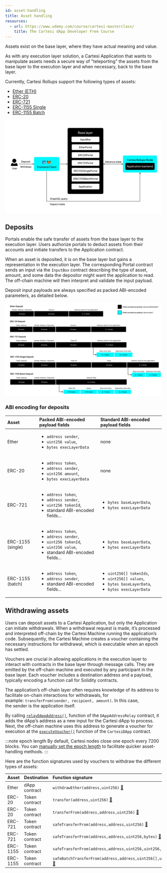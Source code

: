 ```yaml
---
id: asset-handling
title: Asset handling
resources:
  - url: https://www.udemy.com/course/cartesi-masterclass/
    title: The Cartesi dApp Developer Free Course
---
```


Assets exist on the base layer, where they have actual meaning and value.

As with any execution layer solution, a Cartesi Application that wants to manipulate assets needs a secure way of "teleporting" the assets from the base layer to the execution layer and when necessary, back to the base layer.

Currently, Cartesi Rollups support the following types of assets:

- [Ether (ETH)](../api-reference/contracts/portals/EtherPortal.md)
- [ERC-20](../api-reference/contracts/portals/ERC20Portal.md)
- [ERC-721](../api-reference/contracts/portals/ERC721Portal.md)
- [ERC-1155 Single](../api-reference/contracts/portals/ERC1155SinglePortal.md)
- [ERC-1155 Batch](../api-reference/contracts/portals/ERC1155BatchPortal.md)

![img](../../..//static/img/v2.0/onchain-contracts.jpg)

## Deposits

Portals enable the safe transfer of assets from the base layer to the execution layer. Users authorize portals to deduct assets from their accounts and initiate transfers to the Application contract.

When an asset is deposited, it is on the base layer but gains a representation in the execution layer. The corresponding Portal contract sends an input via the `InputBox` contract describing the type of asset, amount, and some data the depositor might want the application to read. The off-chain machine will then interpret and validate the input payload.

Deposit input payloads are always specified as packed ABI-encoded parameters, as detailed below.

![img](../../..//static/img/v2.0/deposit-payload.jpg)

### ABI encoding for deposits

| Asset             | Packed ABI-encoded payload fields                                                                                                                       | Standard ABI-encoded payload fields                                                                                              |
| :---------------- | :------------------------------------------------------------------------------------------------------------------------------------------------------ | :------------------------------------------------------------------------------------------------------------------------------- |
| Ether             | <ul><li>`address sender`,</li><li>`uint256 value`,</li><li>`bytes execLayerData`</li></ul>                                                              | none                                                                                                                             |
| ERC-20            | <ul><li>`address token`,</li><li>`address sender`,</li><li>`uint256 amount`,</li><li>`bytes execLayerData`</li></ul>                                    | none                                                                                                                             |
| ERC-721           | <ul><li>`address token`,</li><li>`address sender`,</li><li>`uint256 tokenId`,</li><li>standard ABI-encoded fields...</li></ul>                          | <ul><li>`bytes baseLayerData`,</li><li>`bytes execLayerData`</li></ul>                                                           |
| ERC-1155 (single) | <ul><li>`address token`,</li><li>`address sender`,</li><li>`uint256 tokenId`,</li><li>`uint256 value`,</li><li>standard ABI-encoded fields...</li></ul> | <ul><li>`bytes baseLayerData`,</li><li>`bytes execLayerData`</li></ul>                                                           |
| ERC-1155 (batch)  | <ul><li>`address token`,</li><li>`address sender`,</li><li>standard ABI-encoded fields...</li></ul>                                                     | <ul><li>`uint256[] tokenIds`,</li><li>`uint256[] values`,</li><li>`bytes baseLayerData`,</li><li>`bytes execLayerData`</li></ul> |

## Withdrawing assets

Users can deposit assets to a Cartesi Application, but only the Application can initiate withdrawals. When a withdrawal request is made, it’s processed and interpreted off-chain by the Cartesi Machine running the application’s code. Subsequently, the Cartesi Machine creates a voucher containing the necessary instructions for withdrawal, which is executable when an epoch has settled.

Vouchers are crucial in allowing applications in the execution layer to interact with contracts in the base layer through message calls. They are emitted by the off-chain machine and executed by any participant in the base layer. Each voucher includes a destination address and a payload, typically encoding a function call for Solidity contracts.

The application’s off-chain layer often requires knowledge of its address to facilitate on-chain interactions for withdrawals, for example: `transferFrom(sender, recipient, amount)`. In this case, the sender is the application itself.

By calling [`relayDAppAddress()`](../api-reference/json-rpc/relays/relays.md), function of the `DAppAddressRelay` contract, it adds the dApp’s address as a new input for the Cartesi dApp to process. Next, the off-chain machine uses this address to generate a voucher for execution at the [`executeVoucher()`](../api-reference/json-rpc/application.md/#executevoucher) function of the `CartesiDApp` contract.

:::note epoch length
By default, Cartesi nodes close one epoch every 7200 blocks. You can [manually set the epoch length](./cli-commands.md/#run) to facilitate quicker asset-handling methods.
:::

Here are the function signatures used by vouchers to withdraw the different types of assets:

| Asset    | Destination    | Function signature                                                                                                                          |
| :------- | :------------- | :------------------------------------------------------------------------------------------------------------------------------------------ |
| Ether    | dApp contract  | `withdrawEther(address,uint256)` [:page_facing_up:](../api-reference/json-rpc/application.md/#withdrawether)                            |
| ERC-20   | Token contract | `transfer(address,uint256)` [:page_facing_up:](https://eips.ethereum.org/EIPS/eip-20#methods)                                               |
| ERC-20   | Token contract | `transferFrom(address,address,uint256)` [:page_facing_up:](https://eips.ethereum.org/EIPS/eip-20#methods)                                   |
| ERC-721  | Token contract | `safeTransferFrom(address,address,uint256)` [:page_facing_up:](https://eips.ethereum.org/EIPS/eip-721#specification)                        |
| ERC-721  | Token contract | `safeTransferFrom(address,address,uint256,bytes)` [:page_facing_up:](https://eips.ethereum.org/EIPS/eip-721#specification)                  |
| ERC-1155 | Token contract | `safeTransferFrom(address,address,uint256,uint256,data)` [:page_facing_up:](https://eips.ethereum.org/EIPS/eip-1155#specification)          |
| ERC-1155 | Token contract | `safeBatchTransferFrom(address,address,uint256[],uint256[],data)` [:page_facing_up:](https://eips.ethereum.org/EIPS/eip-1155#specification) |
